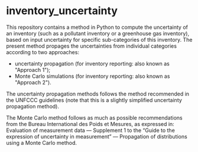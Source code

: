# inventory_uncertainty
This repository contains a method in Python to compute the uncertainty of an inventory (such as a pollutant inventory or a greenhouse gas inventory), based on input uncertainty for specific sub-categories of this inventory.
The present method propages the uncertainties from individual categories according to two approaches:
- uncertainty propagation (for inventory reporting: also known as "Approach 1");
- Monte Carlo simulations (for inventory reporting: also known as "Approach 2").

The uncertainty propagation methods follows the method recommended in the UNFCCC guidelines (note that this is a slightly simplified uncertainty propagation method).

The Monte Carlo method follows as much as possible recommendations from the Bureau International des Poids et Mesures, as expressed in: Evaluation of measurement data — Supplement 1 to the “Guide to the expression of uncertainty in measurement” — Propagation of distributions using a Monte Carlo method.
